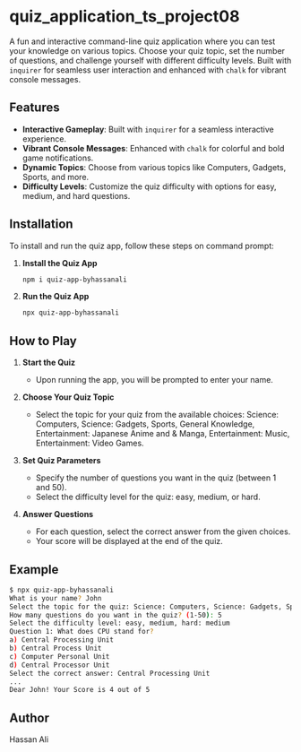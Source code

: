 # quiz_application_ts_project08

A fun and interactive command-line quiz application where you can test your knowledge on various topics. Choose your quiz topic, set the number of questions, and challenge yourself with different difficulty levels. Built with `inquirer` for seamless user interaction and enhanced with `chalk` for vibrant console messages.

## Features

- **Interactive Gameplay**: Built with `inquirer` for a seamless interactive experience.
- **Vibrant Console Messages**: Enhanced with `chalk` for colorful and bold game notifications.
- **Dynamic Topics**: Choose from various topics like Computers, Gadgets, Sports, and more.
- **Difficulty Levels**: Customize the quiz difficulty with options for easy, medium, and hard questions.

## Installation

To install and run the quiz app, follow these steps on command prompt:

1. **Install the Quiz App**
    ```bash
    npm i quiz-app-byhassanali
    ```

2. **Run the Quiz App**
    ```bash
    npx quiz-app-byhassanali
    ```

## How to Play

1. **Start the Quiz**
   - Upon running the app, you will be prompted to enter your name.

2. **Choose Your Quiz Topic**
   - Select the topic for your quiz from the available choices: Science: Computers, Science: Gadgets, Sports, General Knowledge, Entertainment: Japanese Anime and & Manga, Entertainment: Music, Entertainment: Video Games.

3. **Set Quiz Parameters**
   - Specify the number of questions you want in the quiz (between 1 and 50).
   - Select the difficulty level for the quiz: easy, medium, or hard.

4. **Answer Questions**
   - For each question, select the correct answer from the given choices.
   - Your score will be displayed at the end of the quiz.

## Example

```bash
$ npx quiz-app-byhassanali
What is your name? John
Select the topic for the quiz: Science: Computers, Science: Gadgets, Sports, General Knowledge, Entertainment: Japanese Anime and & Manga, Entertainment: Music, Entertainment: Video Games: Science: Computers
How many questions do you want in the quiz? (1-50): 5
Select the difficulty level: easy, medium, hard: medium
Question 1: What does CPU stand for?
a) Central Processing Unit
b) Central Process Unit
c) Computer Personal Unit
d) Central Processor Unit
Select the correct answer: Central Processing Unit
...
Dear John! Your Score is 4 out of 5
```

## Author

Hassan Ali
